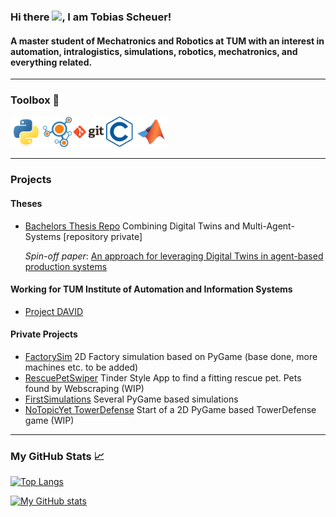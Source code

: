 ### Hi there <img src="https://raw.githubusercontent.com/MartinHeinz/MartinHeinz/master/wave.gif" width="30px">, I am Tobias Scheuer!

#### A master student of Mechatronics and Robotics at TUM  with an interest in automation, intralogistics, simulations, robotics, mechatronics, and everything related. 

---
### Toolbox 🧰

<img src="https://github.com/devicons/devicon/blob/master/icons/python/python-original.svg" alt="Python Logo" width="50" height="50"/><img src="https://github.com/devicons/devicon/blob/master/icons/networkx/networkx-original.svg" alt="Networkx Logo" width="50" height="50"/><img src="https://github.com/devicons/devicon/blob/master/icons/git/git-original-wordmark.svg" alt="Git Logo" width="50" height="50"/><img src="https://github.com/devicons/devicon/blob/master/icons/c/c-line.svg" alt="C Logo" width="50" height="50"/><img src="https://github.com/devicons/devicon/blob/master/icons/matlab/matlab-original.svg" alt="Matlab Logo" width="50" height="50"/> 

---
### Projects

#### Theses
- [Bachelors Thesis Repo](https://github.com/TobiasScheuer/agents) Combining Digital Twins and Multi-Agent-Systems [repository private]

    *Spin-off paper*: [An approach for leveraging Digital Twins in agent-based production systems](https://www.degruyter.com/document/doi/10.1515/auto-2021-0081/html)

#### Working for TUM Institute of Automation and Information Systems
- [Project DAVID](https://github.com/DAVID-Digital-Twin)

#### Private Projects
- [FactorySim](https://github.com/TobiasScheuer/FactorySim) 2D Factory simulation based on PyGame (base done, more machines etc. to be added)
- [RescuePetSwiper](https://github.com/TobiasScheuer/RescuePetSwiper) Tinder Style App to find a fitting rescue pet. Pets found by Webscraping (WIP)
- [FirstSimulations](https://github.com/TobiasScheuer/PyGame-first-Simulations) Several PyGame based simulations
- [NoTopicYet TowerDefense](https://github.com/TobiasScheuer/noTopic-Tower-Defense) Start of a 2D PyGame based TowerDefense game (WIP)

---

###  My GitHub Stats &#x1f4c8;

[![Top Langs](https://github-readme-stats.vercel.app/api/top-langs/?username=TobiasScheuer&hide=java,html,css&theme=radical)](https://github.com/anuraghazra/github-readme-stats)

[![My GitHub stats](https://github-readme-stats.vercel.app/api?username=TobiasScheuer&theme=radical&show_icons=true&count_private=true)](https://github.com/anuraghazra/github-readme-stats)


